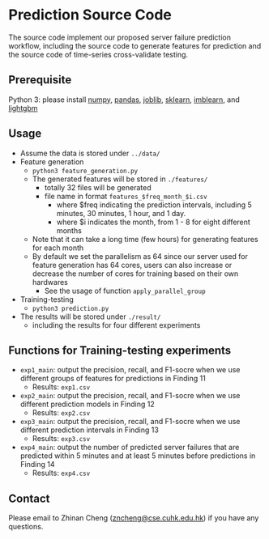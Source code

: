# Prediction Source Code
The source code implement our proposed server failure prediction workflow, including the source code to generate features for prediction and the source code of time-series cross-validate testing.

## Prerequisite
Python 3: please install [numpy](https://numpy.org/), [pandas](https://pandas.pydata.org/), [joblib](https://joblib.readthedocs.io/en/latest/), [sklearn](https://scikit-learn.org/stable/), [imblearn](https://imbalanced-learn.org/stable/), and [lightgbm](https://lightgbm.readthedocs.io/en/latest/) 

## Usage
+ Assume the data is stored under `../data/`
+ Feature generation
	+ `python3 feature_generation.py` 
	+ The generated features will be stored in `./features/`
		+ totally 32 files will be generated
		+ file name in format `features_$freq_month_$i.csv`
			+ where $freq indicating the prediction intervals, including 5 minutes, 30 minutes, 1 hour, and 1 day.
			+ where $i indicates the month, from 1 - 8 for eight different months
	+ Note that it can take a long time (few hours) for generating features for each month
	+ By default we set the parallelism as 64 since our server used for feature generation has 64 cores, users can also increase or decrease the number of cores for training based on their own hardwares
		+ See the usage of function `apply_parallel_group` 
+ Training-testing 
	+ `python3 prediction.py` 
+ The results will be stored under `./result/`
	+ including the results for four different experiments 

## Functions for Training-testing experiments
+ `exp1_main`: output the precision, recall, and F1-socre when we use different groups of features for predictions in Finding 11
	+ Results: `exp1.csv` 
+ `exp2_main`: output the precision, recall, and F1-socre when we use different prediction models in Finding 12
	+ Results: `exp2.csv` 
+ `exp3_main`: output the precision, recall, and F1-socre when we use different prediction intervals in Finding 13
	+ Results: `exp3.csv` 
+ `exp4_main`: output the number of predicted server failures that are predicted within 5 minutes and at least 5 minutes before predictions in Finding 14
	+ Results: `exp4.csv` 

## Contact
Please email to Zhinan Cheng (zncheng@cse.cuhk.edu.hk) if you have any questions.

